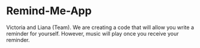 # Remind-Me-App
Victoria and Liana (Team). We are creating a code that will allow you write a reminder for yourself. However, music will play once you receive your reminder. 
